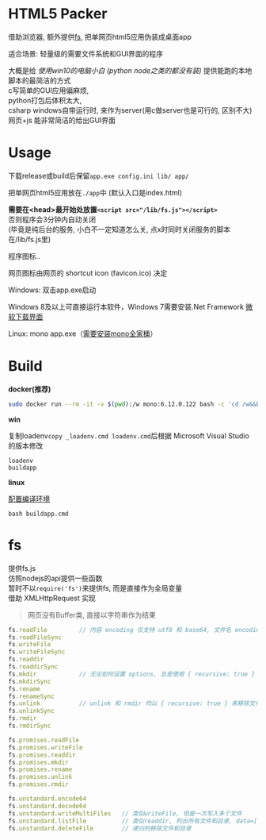 # HTML5 Packer

借助浏览器, 额外提供[fs](https://github.com/zhaouv/html5-packer/issues/1), 把单网页html5应用伪装成桌面app

适合场景: 轻量级的需要文件系统和GUI界面的程序

大概是给 _使用win10的电脑小白 (python node之类的都没有装)_ 提供能跑的本地脚本的最简洁的方式  
c写简单的GUI应用偏麻烦,  
python打包后体积太大,  
csharp windows自带运行时, 来作为server(用c做server也是可行的, 区别不大)  
网页+js 能非常简洁的给出GUI界面

# Usage

下载release或build后保留`app.exe config.ini lib/ app/`

把单网页html5应用放在`./app`中 (默认入口是index.html)

**需要在\<head\>最开始处放置`<script src="/lib/fs.js"></script>`**  
否则程序会3分钟内自动关闭  
(毕竟是纯后台的服务, 小白不一定知道怎么关, 点x时同时关闭服务的脚本在/lib/fs.js里)  

程序图标..

网页图标由网页的 shortcut icon (favicon.ico) 决定

Windows: 双击app.exe启动 

Windows 8及以上可直接运行本软件，Windows 7需要安装.Net Framework [微软下载界面](https://dotnet.microsoft.com/download/dotnet-framework)

Linux: mono app.exe（[需要安装mono全家桶](linux_version.md)）



# Build

**docker(推荐)**

```sh
sudo docker run --rm -it -v $(pwd):/w mono:6.12.0.122 bash -c 'cd /w&&bash builddebug.cmd&&bash buildapp.cmd'
```

**win**

复制loadenv`copy _loadenv.cmd loadenv.cmd`后根据 Microsoft Visual Studio 的版本修改

```
loadenv
buildapp
```

**linux**

[配置编译环境](linux_version.md)

```
bash buildapp.cmd
```

# fs
 
提供fs.js  
仿照nodejs的api提供一些函数  
暂时不以`require('fs')`来提供fs, 而是直接作为全局变量  
借助 XMLHttpRequest 实现  

> 网页没有Buffer类, 直接以字符串作为结果

```js
fs.readFile         // 内容 encoding 仅支持 utf8 和 base64, 文件名 encoding 不允许调整, 下略
fs.readFileSync
fs.writeFile
fs.writeFileSync
fs.readdir
fs.readdirSync
fs.mkdir            // 无论如何设置 options, 总是使用 { recursive: true }
fs.mkdirSync
fs.rename
fs.renameSync
fs.unlink           // unlink 和 rmdir 均以 { recursive: true } 来移除文件和目录
fs.unlinkSync
fs.rmdir
fs.rmdirSync

fs.promises.readFile
fs.promises.writeFile
fs.promises.readdir
fs.promises.mkdir
fs.promises.rename
fs.promises.unlink
fs.promises.rmdir

fs.unstandard.encode64
fs.unstandard.decode64
fs.unstandard.writeMultiFiles   // 类似writeFile, 但是一次写入多个文件
fs.unstandard.listFile          // 类似readdir, 列出所有文件和目录, data=[[files],[subdirs]]
fs.unstandard.deleteFile        // 递归的移除文件和目录
```


